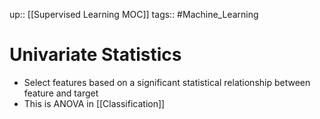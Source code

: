 up:: [[Supervised Learning MOC]]
tags:: #Machine_Learning 
# Univariate Statistics
- Select features based on a significant statistical relationship between feature and target
- This is ANOVA in [[Classification]] 